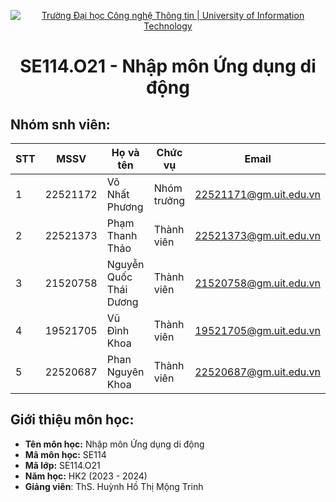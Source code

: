 <p align="center">
  <a href="https://www.uit.edu.vn/" title="Trường Đại học Công nghệ Thông tin" style="border: none;">
    <img src="https://i.imgur.com/WmMnSRt.png" alt="Trường Đại học Công nghệ Thông tin | University of Information Technology">
  </a>
</p>

<h1 align="center"><b>SE114.O21 - Nhập môn Ứng dụng di động</b></h>

## Nhóm snh viên:
|**STT**|**MSSV**|   **Họ và tên**  |**Chức vụ**|       **Email**      |
|-------|--------|------------------|-----------|----------------------|
|   1   |22521172| Võ Nhất Phương |Nhóm trưởng|22521171@gm.uit.edu.vn|
|   2   |22521373| Phạm Thanh Thảo |Thành viên |22521373@gm.uit.edu.vn|
|   3   |21520758| Nguyễn Quốc Thái Dương  |Thành viên |21520758@gm.uit.edu.vn|
|   4   |19521705| Vũ Đình Khoa |Thành viên |19521705@gm.uit.edu.vn|
|   5   |22520687| Phan Nguyên Khoa |Thành viên |22520687@gm.uit.edu.vn|

## Giới thiệu môn học:
* **Tên môn học:** Nhập môn Ứng dụng di động
* **Mã môn học:** SE114
* **Mã lớp:** SE114.O21
* **Năm học:** HK2 (2023 - 2024)
* **Giảng viên**: ThS. Huỳnh Hồ Thị Mộng Trinh
